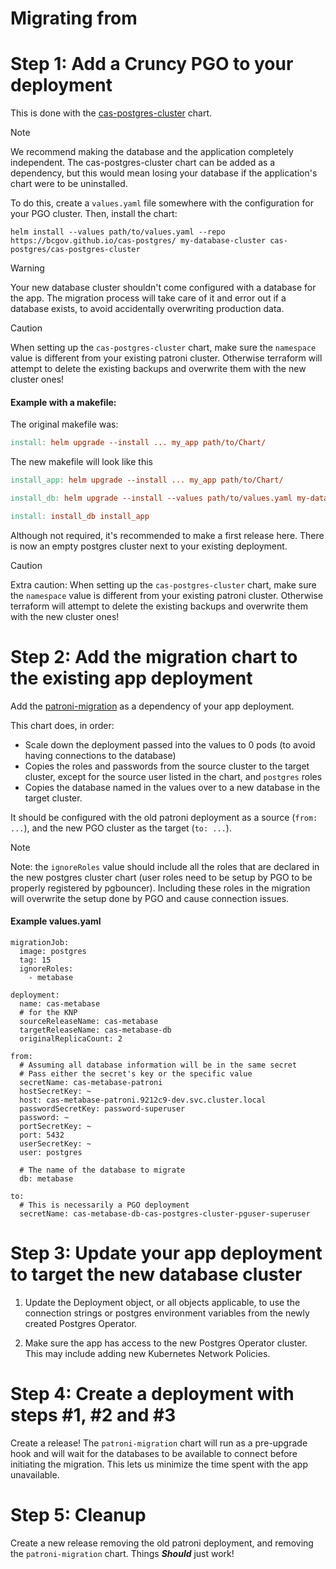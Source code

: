# Migrating from

# Step 1: Add a Cruncy PGO to your deployment

This is done with the [cas-postgres-cluster](helm/cas-postgres-cluster/Chart.yaml) chart.

> [!NOTE]
> We recommend making the database and the application completely independent.
> The cas-postgres-cluster chart can be added as a dependency, but this would mean losing your database if the application's chart were to be uninstalled.

To do this, create a `values.yaml` file somewhere with the configuration for your PGO cluster.
Then, install the chart:

```
helm install --values path/to/values.yaml --repo https://bcgov.github.io/cas-postgres/ my-database-cluster cas-postgres/cas-postgres-cluster
```

> [!WARNING]
> Your new database cluster shouldn't come configured with a database for the app. The migration process will take care of it and error out if a database exists, to avoid accidentally overwriting production data.

> [!CAUTION]
> When setting up the `cas-postgres-cluster` chart, make sure the `namespace` value is different from your existing patroni cluster.
> Otherwise terraform will attempt to delete the existing backups and overwrite them with the new cluster ones!

#### Example with a makefile:

The original makefile was:

```makefile
install: helm upgrade --install ... my_app path/to/Chart/
```

The new makefile will look like this

```makefile
install_app: helm upgrade --install ... my_app path/to/Chart/

install_db: helm upgrade --install --values path/to/values.yaml my-database-cluster cas-postgres/cas-postgres-cluster

install: install_db install_app
```

Although not required, it's recommended to make a first release here.
There is now an empty postgres cluster next to your existing deployment.

> [!CAUTION]
> Extra caution: When setting up the `cas-postgres-cluster` chart, make sure the `namespace` value is different from your existing patroni cluster.
> Otherwise terraform will attempt to delete the existing backups and overwrite them with the new cluster ones!

# Step 2: Add the migration chart to the existing app deployment

Add the [patroni-migration](helm/patroni-migration/Chart.yaml) as a dependency of your app deployment.

This chart does, in order:

- Scale down the deployment passed into the values to 0 pods (to avoid having connections to the database)
- Copies the roles and passwords from the source cluster to the target cluster, except for the source user listed in the chart, and `postgres` roles
- Copies the database named in the values over to a new database in the target cluster.

It should be configured with the old patroni deployment as a source (`from: ...`), and the new PGO cluster as the target (`to: ...`).

> [!NOTE]
> Note: the `ignoreRoles` value should include all the roles that are declared in the new postgres cluster chart (user roles need to be setup by PGO to be properly registered by pgbouncer). Including these roles in the migration will overwrite the setup done by PGO and cause connection issues.

#### Example values.yaml

```
migrationJob:
  image: postgres
  tag: 15
  ignoreRoles:
    - metabase

deployment:
  name: cas-metabase
  # for the KNP
  sourceReleaseName: cas-metabase
  targetReleaseName: cas-metabase-db
  originalReplicaCount: 2

from:
  # Assuming all database information will be in the same secret
  # Pass either the secret's key or the specific value
  secretName: cas-metabase-patroni
  hostSecretKey: ~
  host: cas-metabase-patroni.9212c9-dev.svc.cluster.local
  passwordSecretKey: password-superuser
  password: ~
  portSecretKey: ~
  port: 5432
  userSecretKey: ~
  user: postgres

  # The name of the database to migrate
  db: metabase

to:
  # This is necessarily a PGO deployment
  secretName: cas-metabase-db-cas-postgres-cluster-pguser-superuser
```

# Step 3: Update your app deployment to target the new database cluster

1. Update the Deployment object, or all objects applicable, to use the connection strings or postgres environment variables from the newly created Postgres Operator.

2. Make sure the app has access to the new Postgres Operator cluster. This may include adding new Kubernetes Network Policies.

# Step 4: Create a deployment with steps #1, #2 and #3

Create a release! The `patroni-migration` chart will run as a pre-upgrade hook and will wait for the databases to be available to connect before initiating the migration. This lets us minimize the time spent with the app unavailable.

# Step 5: Cleanup

Create a new release removing the old patroni deployment, and removing the `patroni-migration` chart.
Things **_Should_** just work!
